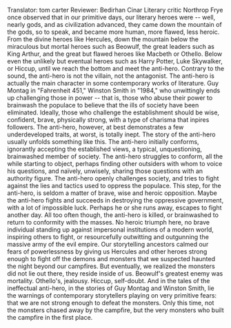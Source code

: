 Translator: tom carter Reviewer: Bedirhan Cinar Literary critic Northrop Frye once observed that in our primitive days, our literary heroes were -- well, nearly gods, and as civilization advanced, they came down the mountain of the gods, so to speak, and became more human, more flawed, less heroic. From the divine heroes like Hercules, down the mountain below the miraculous but mortal heroes such as Beowulf, the great leaders such as King Arthur, and the great but flawed heroes like Macbeth or Othello. Below even the unlikely but eventual heroes such as Harry Potter, Luke Skywalker, or Hiccup, until we reach the bottom and meet the anti-hero. Contrary to the sound, the anti-hero is not the villain, not the antagonist. The anti-hero is actually the main character in some contemporary works of literature. Guy Montag in "Fahrenheit 451," Winston Smith in "1984," who unwittingly ends up challenging those in power -- that is, those who abuse their power to brainwash the populace to believe that the ills of society have been eliminated. Ideally, those who challenge the establishment should be wise, confident, brave, physically strong, with a type of charisma that inpires followers. The anti-hero, however, at best demonstrates a few underdeveloped traits, at worst, is totally inept. The story of the anti-hero usually unfolds something like this. The anti-hero initially conforms, ignorantly accepting the established views, a typical, unquestioning, brainwashed member of society. The anti-hero struggles to conform, all the while starting to object, perhaps finding other outsiders with whom to voice his questions, and naïvely, unwisely, sharing those questions with an authority figure. The anti-hero openly challenges society, and tries to fight against the lies and tactics used to oppress the populace. This step, for the anti-hero, is seldom a matter of brave, wise and heroic opposition. Maybe the anti-hero fights and succeeds in destroying the oppressive government, with a lot of impossible luck. Perhaps he or she runs away, escapes to fight another day. All too often though, the anti-hero is killed, or brainwashed to return to conformity with the masses. No heroic triumph here, no brave individual standing up against impersonal institutions of a modern world, inspiring others to fight, or resourcefully outwitting and outgunning the massive army of the evil empire. Our storytelling ancestors calmed our fears of powerlessness by giving us Hercules and other heroes strong enough to fight off the demons and monsters that we suspected haunted the night beyond our campfires. But eventually, we realized the monsters did not lie out there, they reside inside of us. Beowulf's greatest enemy was mortality. Othello's, jealousy. Hiccup, self-doubt. And in the tales of the ineffectual anti-hero, in the stories of Guy Montag and Winston Smith, lie the warnings of contemporary storytellers playing on very primitive fears: that we are not strong enough to defeat the monsters. Only this time, not the monsters chased away by the campfire, but the very monsters who built the campfire in the first place. 